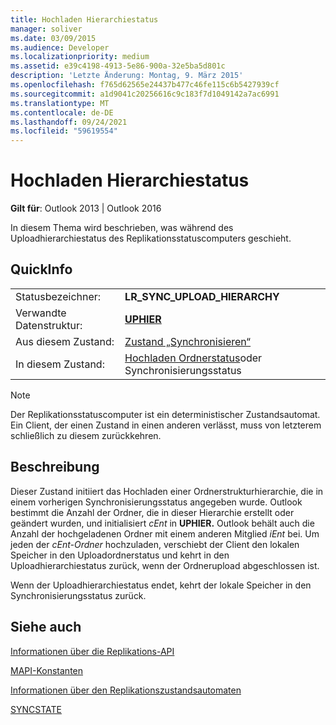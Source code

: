 ```yaml
---
title: Hochladen Hierarchiestatus
manager: soliver
ms.date: 03/09/2015
ms.audience: Developer
ms.localizationpriority: medium
ms.assetid: e39c4198-4913-5e86-900a-32e5ba5d801c
description: 'Letzte Änderung: Montag, 9. März 2015'
ms.openlocfilehash: f765d62565e24437b477c46fe115c6b5427939cf
ms.sourcegitcommit: a1d9041c20256616c9c183f7d1049142a7ac6991
ms.translationtype: MT
ms.contentlocale: de-DE
ms.lasthandoff: 09/24/2021
ms.locfileid: "59619554"
---
```

# <a name="upload-hierarchy-state"></a>Hochladen Hierarchiestatus

  
  
**Gilt für**: Outlook 2013 | Outlook 2016 
  
 In diesem Thema wird beschrieben, was während des Uploadhierarchiestatus des Replikationsstatuscomputers geschieht. 
  
## <a name="quick-info"></a>QuickInfo

|||
|:-----|:-----|
|Statusbezeichner:  <br/> |**LR_SYNC_UPLOAD_HIERARCHY** <br/> |
|Verwandte Datenstruktur:  <br/> |**[UPHIER](uphier.md)** <br/> |
|Aus diesem Zustand:  <br/> |[Zustand „Synchronisieren“](synchronize-state.md) <br/> |
|In diesem Zustand:  <br/> |[Hochladen Ordnerstatus](upload-folder-state.md)oder Synchronisierungsstatus  <br/> |
   
> [!NOTE]
> Der Replikationsstatuscomputer ist ein deterministischer Zustandsautomat. Ein Client, der einen Zustand in einen anderen verlässt, muss von letzterem schließlich zu diesem zurückkehren. 
  
## <a name="description"></a>Beschreibung

Dieser Zustand initiiert das Hochladen einer Ordnerstrukturhierarchie, die in einem vorherigen Synchronisierungsstatus angegeben wurde. Outlook bestimmt die Anzahl der Ordner, die in dieser Hierarchie erstellt oder geändert wurden, und initialisiert *cEnt* in **UPHIER.** Outlook behält auch die Anzahl der hochgeladenen Ordner mit einem anderen Mitglied *iEnt* bei. Um jeden der  *cEnt-Ordner*  hochzuladen, verschiebt der Client den lokalen Speicher in den Uploadordnerstatus und kehrt in den Uploadhierarchiestatus zurück, wenn der Ordnerupload abgeschlossen ist. 
  
Wenn der Uploadhierarchiestatus endet, kehrt der lokale Speicher in den Synchronisierungsstatus zurück.
  
## <a name="see-also"></a>Siehe auch



[Informationen über die Replikations-API](about-the-replication-api.md)
  
[MAPI-Konstanten](mapi-constants.md)
  
[Informationen über den Replikationszustandsautomaten](about-the-replication-state-machine.md)
  
[SYNCSTATE](syncstate.md)

